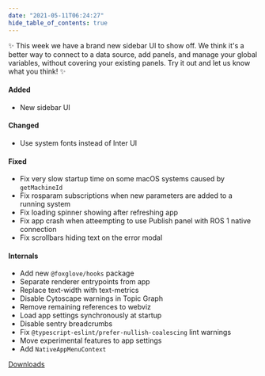 ```yaml
---
date: "2021-05-11T06:24:27"
hide_table_of_contents: true
---
```

✨ This week we have a brand new sidebar UI to show off. We think it's a better way to connect to a data source, add panels, and manage your global variables, without covering your existing panels. Try it out and let us know what you think! ✨

#### Added

- New sidebar UI

#### Changed

- Use system fonts instead of Inter UI

#### Fixed

- Fix very slow startup time on some macOS systems caused by `getMachineId`
- Fix rosparam subscriptions when new parameters are added to a running system
- Fix loading spinner showing after refreshing app
- Fix app crash when atteempting to use Publish panel with ROS 1 native connection
- Fix scrollbars hiding text on the error modal

#### Internals

- Add new `@foxglove/hooks` package
- Separate renderer entrypoints from app
- Replace text-width with text-metrics
- Disable Cytoscape warnings in Topic Graph
- Remove remaining references to webviz
- Load app settings synchronously at startup
- Disable sentry breadcrumbs
- Fix `@typescript-eslint/prefer-nullish-coalescing` lint warnings
- Move experimental features to app settings
- Add `NativeAppMenuContext`



<!-- truncate -->
[Downloads](https://github.com/foxglove/studio/releases/tag/v0.8.0)
